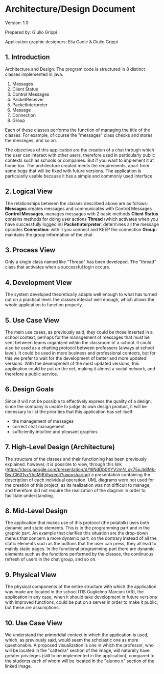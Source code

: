 # Architecture/Design Document

Version: 1.0

Prepared by: Giulio Grippi

Application graphic designers: Elia Gaole & Giulio Grippi


## 1. Introduction
Architecture and Design:
The program code is structured in 8 distinct classes implemented in java. 
1. Messages 
2. Client Status 
3. Control Messages 
4. PacketReceiver 
5. PacketInterpreter 
6. Message 
7. Connection 
8. Group

Each of these classes performs the function of managing the title of the classes.
For example, of course the "messages" class checks and stores the messeges, and so on.

The objectives of this application are the creation of a chat through which the user can interact with other users, therefore used in particularly public contexts such as schools or companies. But if you want to implement it at home too.
The architecture created meets the requirements, apart from some bugs that will be fixed with future versions.
The application is particularly usable because it has a simple and commonly used interface.

## 2. Logical View 
The relationships between the classes described above are as follows:
**Messages** creates messages and communicates with Control Messages
**Control Messages**, manages messages with 2 basic methods
**Client Status** contains methods for doing user actions
**Thread** (which activates when you have successfully logged in)
**PacketInterpreter**: determines all the message opcodes
**Connection:** with it you connect and KEEP the connection
**Group:** maintains the group information of the chat

## 3. Process View

Only a single class named like "Thread" has been developed.
The "thread" class that activates when a successful login occurs.
    
## 4. Development View
The system developed theoretically adapts well enough to what has turned out on a practical level.
the classes interact well enough, which allows the whole application to function properly.
    
## 5. Use Case View 
The main use cases, as previously said, they could be those inserted in a school context, perhaps for the management of messages that must be sent between teams organized within the classroom of a school.
It could also be used as a chatting protocol between professors (always at school level).
It could be used in more business and professional contexts, but for this we prefer to wait for the development of better and more updated versions.
With the development of the most updated versions, this application could be put on the net, making it almost a social network, and therefore a public service.

## 6. Design Goals
Since it will not be possible to effectively express the quality of a design,
since the company is unable to judge its own design product,
it will be necessary to list the priorities that this application has set itself:
  - the management of messages
  - correct chat management
  - sufficiently intuitive and pleasant graphics

## 7. High-Level Design (Architecture)
The structure of the classes and their functioning has been previously explained.
however, it is possible to view, through this link (https://docs.google.com/presentation/d/16NdDb0XYV2mN_gk75oJb8Mk-BwtCl631yxYhcMjBVlw/edit?usp=sharing) a presentation containing the description of each individual operation.
UML diagrams were not used for the creation of this project, as its realization was not difficult to manage, and therefore did not require the realization of the diagram in order to facilitate understanding.

## 8. Mid-Level Design
The application that makes use of this protocol (the potatolk) uses both dynamic and static elements. This is in the programming part and in the graphic part.
An example that clarifies this situation are the drop-down menus that concern a more dynamic part, on the contrary instead of all the static elements such as the buttons that the user can press, they all lead to mainly static pages.
In the functional programming part there are dynamic elements such as the functions performed by the classes, the continuous refresh of users in the chat group, and so on.

## 9. Physical View
The physical components of the entire structure with which the application was made are located in the school ITIS Guglielmo Marconi (VR), the application in any case, when it should take development in future versions with improved functions, could be put on a server in order to make it public, but these are assumptions.

## 10. Use Case View
We understand the primoridial context in which the application is used, which, as previously said, would seem the scholastic one as more questionable.
A proposed visualization is one in which the professor, who will be located in the "cattedra" section of the image, will naturally have greater privileges (still to be implemented in the application), compared to the students each of whom will be located in the "alunno x" section of the linked image.
